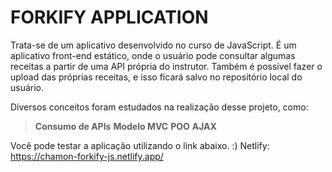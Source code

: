 # FORKIFY APPLICATION

Trata-se de um aplicativo desenvolvido no curso de JavaScript.
É um aplicativo front-end estático, onde o usuário pode consultar algumas receitas a partir de uma API própria do instrutor.
Também é possível fazer o upload das próprias receitas, e isso ficará salvo no repositório local do usuário.

Diversos conceitos foram estudados na realização desse projeto, como:

> **Consumo de APIs**
> **Modelo MVC**
> **POO**
> **AJAX**

Você pode testar a aplicação utilizando o link abaixo. :)
Netlify: https://chamon-forkify-js.netlify.app/
